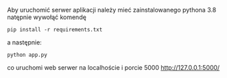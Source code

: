 Aby uruchomić serwer aplikacji należy mieć zainstalowanego pythona 3.8
natępnie wywołąć komendę

`pip install -r requirements.txt`

a następnie:

`python app.py`

co uruchomi web serwer na localhoście i porcie 5000
http://127.0.0.1:5000/ 